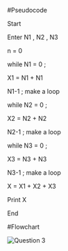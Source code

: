 #Pseudocode

Start

Enter N1 , N2 , N3

n = 0

while N1 = 0 ;

X1 = N1 + N1

N1-1 ; make a loop

while N2 = 0 ;

X2 = N2 + N2

N2-1 ; make a loop

while N3 = 0 ;

X3 = N3 + N3

N3-1 ; make a loop

X = X1 + X2 + X3

Print X

End

#Flowchart

![Question 3](https://user-images.githubusercontent.com/118046846/211190409-4700c858-5923-4b6f-8307-f4940b19f01c.jpeg)
